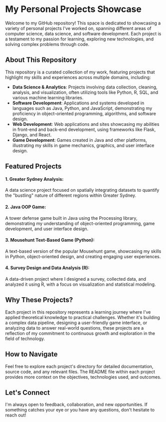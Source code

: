 # My Personal Projects Showcase
Welcome to my GitHub repository! This space is dedicated to showcasing a variety of personal projects I've worked on, spanning different areas of computer science, data science, and software development. Each project is a testament to my passion for learning, exploring new technologies, and solving complex problems through code.

## About This Repository
This repository is a curated collection of my work, featuring projects that highlight my skills and experiences across multiple domains, including:

- **Data Science & Analytics**: Projects involving data collection, cleaning, analysis, and visualization, often utilizing tools like Python, R, SQL, and various machine learning libraries.
- **Software Development**: Applications and systems developed in languages such as Java, Python, and JavaScript, demonstrating my proficiency in object-oriented programming, algorithms, and software design.
- **Web Development**: Web applications and sites showcasing my abilities in front-end and back-end development, using frameworks like Flask, Django, and React.
- **Game Development**: Games created in Java and other platforms, illustrating my skills in game mechanics, graphics, and user interface design.

## Featured Projects
#### 1. Greater Sydney Analysis:
A data science project focused on spatially integrating datasets to quantify the "bustling" nature of different regions within Greater Sydney.

#### 2. Java OOP Game:
A tower defense game built in Java using the Processing library, demonstrating my understanding of object-oriented programming, game development, and user interface design.

#### 3. Mousehunt Text-Based Game (Python):
A text-based version of the popular Mousehunt game, showcasing my skills in Python, object-oriented design, and creating engaging user experiences.

#### 4. Survey Design and Data Analysis (R):
A data-driven project where I designed a survey, collected data, and analyzed it using R, with a focus on visualization and statistical modeling.

## Why These Projects?
Each project in this repository represents a learning journey where I've applied theoretical knowledge to practical challenges. Whether it's building a complex data pipeline, designing a user-friendly game interface, or analyzing data to answer real-world questions, these projects are a reflection of my commitment to continuous growth and exploration in the field of technology.

## How to Navigate
Feel free to explore each project's directory for detailed documentation, source code, and any relevant files. The README file within each project provides more context on the objectives, technologies used, and outcomes.

## Let's Connect
I'm always open to feedback, collaboration, and new opportunities. If something catches your eye or you have any questions, don't hesitate to reach out!

